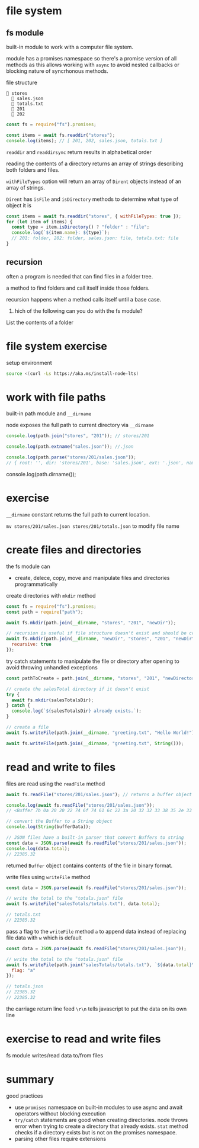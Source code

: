 # file system

## fs module

built-in module to work with a computer file system.

module has a promises namespace so there's a promise version of all methods as this allows working with `async` to avoid nested callbacks or blocking nature of syncrhonous methods.

file structure

```
📂 stores
  📄 sales.json
  📄 totals.txt
  📂 201
  📂 202
```

```js
const fs = require("fs").promises;

const items = await fs.readdir("stores");
console.log(items); // [ 201, 202, sales.json, totals.txt ]
```

`readdir` and `readdirsync` return results in alphabetical order

reading the contents of a directory returns an array of strings describing both folders and files.

`withFileTypes` option will return an array of `Dirent` objects instead of an array of strings.

`Dirent` has `isFile` and `isDirectory` methods to determine what type of object it is

```js
const items = await fs.readdir("stores", { withFileTypes: true });
for (let item of items) {
  const type = item.isDirectory() ? "folder" : "file";
  console.log(`${item.name}: ${type}`);
  // 201: folder, 202: folder, sales.json: file, totals.txt: file
}
```

## recursion

often a program is needed that can find files in a folder tree.

a method to find folders and call itself inside those folders.

recursion happens when a method calls itself until a base case.

1. hich of the following can you do with the fs module?

List the contents of a folder

# file system exercise

setup environment

```sh
source <(curl -Ls https://aka.ms/install-node-lts)
```

# work with file paths

built-in path module and `__dirname`

node exposes the full path to current directory via `__dirname`

```js
console.log(path.join("stores", "201")); // stores/201

console.log(path.extname("sales.json")); //.json

console.log(path.parse("stores/201/sales.json"));
// { root: '', dir: 'stores/201', base: 'sales.json', ext: '.json', name: 'sales' }
```

console.log(path.dirname());

# exercise

`__dirname` constant returns the full path to current location.

`mv stores/201/sales.json stores/201/totals.json` to modify file name

# create files and directories

the fs module can
- create, delece, copy, move and manipulate files and directories programmatically

create directories with `mkdir` method

```js
const fs = require("fs").promises;
const path = require("path");

await fs.mkdir(path.join(__dirname, "stores", "201", "newDir"));

// recursion is useful if file structure doesn't exist and should be created
await fs.mkdir(path.join(__dirname, "newDir", "stores", "201", "newDir"), {
  recursive: true
});
```

try catch statements to manipulate the file or directory after opening to avoid throwing unhandled exceptions

```js
const pathToCreate = path.join(__dirname, "stores", "201", "newDirectory");

// create the salesTotal directory if it doesn't exist
try {
  await fs.mkdir(salesTotalsDir);
} catch {
  console.log(`${salesTotalsDir} already exists.`);
}

// create a file
await fs.writeFile(path.join(__dirname, "greeting.txt", "Hello World!")); // to write an empty file, pass an emtpy string

await fs.writeFile(path.join(__dirname, "greeting.txt", String()));
```

# read and write to files

files are read using the `readFile` method

```js
await fs.readFile("stores/201/sales.json"); // returns a buffer object

console.log(await fs.readFile("stores/201/sales.json"));
// <Buffer 7b 0a 20 20 22 74 6f 74 61 6c 22 3a 20 32 32 33 38 35 2e 33 32 0a 7d>

// convert the Buffer to a String object
console.log(String(bufferData));

// JSON files have a built-in parser that convert Buffers to string
const data = JSON.parse(await fs.readFile("stores/201/sales.json"));
console.log(data.total);
// 22385.32
```

returned `Buffer` object contains contents of the file in binary format.

write files using `writeFile` method

```js
const data = JSON.parse(await fs.readFile("stores/201/sales.json"));

// write the total to the "totals.json" file
await fs.writeFile("salesTotals/totals.txt"), data.total);

// totals.txt
// 22385.32
```

pass a flag to the `writeFile` method `a` to append data instead of replacing file data with `w` which is default

```js
const data = JSON.parse(await fs.readFile("stores/201/sales.json"));

// write the total to the "totals.json" file
await fs.writeFile(path.join("salesTotals/totals.txt"), `${data.total}\r\n`, {
  flag: "a"
});

// totals.json
// 22385.32
// 22385.32
```

the carriage return line feed `\r\n` tells javascript to put the data on its own line

# exercise to read and write files

fs module writes/read data to/from files

# summary

good practices
- use `promises` namespace on built-in modules to use async and await operators without blocking execution
- `try/catch` statements are good when creating directories. node throws error when trying to create a directory that already exists. `stat` method checks if a directory exists but is not on the promises namespace.
- parsing other files require extensions





